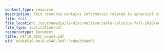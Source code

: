 ```yaml
---
content_type: resource
description: This resource contains information related to spherical coordinates.
file: null
file_location: /coursemedia/18-02sc-multivariable-calculus-fall-2010/e6deb5160e19e5483e975cdae3004956_MIT18_02SC_exam4.pdf
file_type: application/pdf
resourcetype: Document
title: MIT18_02SC_exam4.pdf
uid: e6deb516-0e19-e548-3e97-5cdae3004956
---
```

